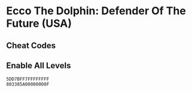 # Ecco The Dolphin: Defender Of The Future (USA)

## Cheat Codes

## Enable All Levels

```
5DD7BFF7FFFFFFFF
803385A00000000F

```

